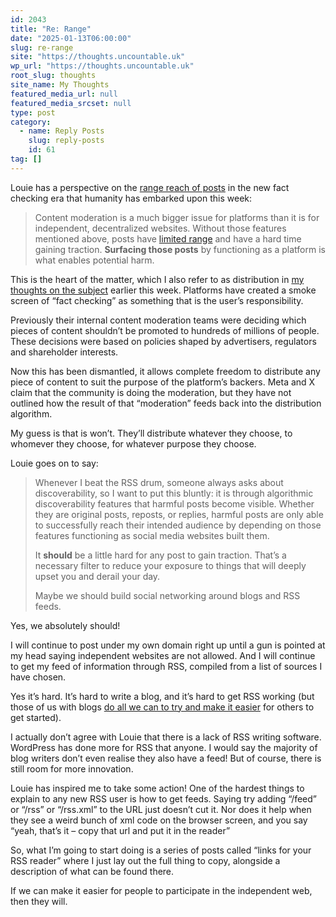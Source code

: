 ```yaml
---
id: 2043
title: "Re: Range"
date: "2025-01-13T06:00:00"
slug: re-range
site: "https://thoughts.uncountable.uk"
wp_url: "https://thoughts.uncountable.uk"
root_slug: thoughts
site_name: My Thoughts
featured_media_url: null
featured_media_srcset: null
type: post
category:
  - name: Reply Posts
    slug: reply-posts
    id: 61
tag: []
---
```



<p>Louie has a perspective on the <a href="https://lmnt.me/blog/range.html">range reach of posts</a> in the new fact checking era that humanity has embarked upon this week:</p>



<blockquote class="wp-block-quote is-style-plain is-layout-flow wp-block-quote-is-layout-flow is-style-plain--9">
<p>Content moderation is a much bigger issue for platforms than it is for independent, decentralized websites. Without those features mentioned above, posts have&nbsp;<a href="https://lmnt.me/blog/making-time.html">limited range</a>&nbsp;and have a hard time gaining traction.&nbsp;<strong>Surfacing those posts</strong>&nbsp;by functioning as a platform is what enables potential harm.</p>
</blockquote>



<p>This is the heart of the matter, which I also refer to as distribution in <a href="https://thoughts.uncountable.uk/fact-checking-not-important/" data-type="post" data-id="2008">my thoughts on the subject</a> earlier this week. Platforms have created a smoke screen of &#8220;fact checking&#8221; as something that is the user&#8217;s responsibility.</p>



<p>Previously their internal content moderation teams were deciding which pieces of content shouldn&#8217;t be promoted to hundreds of millions of people.  These decisions were based on policies shaped by advertisers, regulators and shareholder interests.</p>



<p>Now this has been dismantled, it allows complete freedom to distribute any piece of content to suit the purpose of the platform&#8217;s backers. Meta and X claim that the community is doing the moderation, but they have not outlined how the result of that &#8220;moderation&#8221; feeds back into the distribution algorithm.</p>



<p>My guess is that is won&#8217;t.  They&#8217;ll distribute whatever they choose, to whomever they choose, for whatever purpose they choose.</p>



<p>Louie goes on to say:</p>



<blockquote class="wp-block-quote is-style-plain is-layout-flow wp-block-quote-is-layout-flow is-style-plain--10">
<p>Whenever I beat the RSS drum, someone always asks about discoverability, so I want to put this bluntly: it is through algorithmic discoverability features that harmful posts become visible. Whether they are original posts, reposts, or replies, harmful posts are only able to successfully reach their intended audience by depending on those features functioning as social media websites built them.</p>



<p>It&nbsp;<strong>should</strong>&nbsp;be a little hard for any post to gain traction. That’s a necessary filter to reduce your exposure to things that will deeply upset you and derail your day.</p>



<p>Maybe we should build social networking around blogs and RSS feeds.</p>
</blockquote>



<p>Yes, we absolutely should!</p>



<p>I will continue to post under my own domain right up until a gun is pointed at my head saying independent websites are not allowed.  And I will continue to get my feed of information through RSS, compiled from a list of sources I have chosen.</p>



<p>Yes it&#8217;s hard.  It&#8217;s hard to write a blog, and it&#8217;s hard to get RSS working (but those of us with blogs <a href="https://thoughts.uncountable.uk/getting-started-with-rss/" data-type="post" data-id="1174">do all we can to try and make it easier</a> for others to get started).</p>



<p>I actually don&#8217;t agree with Louie that there is a lack of RSS writing software.  WordPress has done more for RSS that anyone.  I would say the majority of blog writers don&#8217;t even realise they also have a feed!  But of course, there is still room for more innovation.</p>



<p>Louie has inspired me to take some action!  One of the hardest things to explain to any new RSS user is how to get feeds.  Saying try adding &#8220;/feed&#8221; or &#8220;/rss&#8221; or &#8220;/rss.xml&#8221; to the URL just doesn&#8217;t cut it.  Nor does it help when they see a weird bunch of xml code on the browser screen, and you say &#8220;yeah, that&#8217;s it &#8211; copy that url and put it in the reader&#8221;</p>



<p>So, what I&#8217;m going to start doing is a series of posts called &#8220;links for your RSS reader&#8221; where I just lay out the full thing to copy, alongside a description of what can be found there.</p>



<p>If we can make it easier for people to participate in the independent web, then they will.</p>



<p></p>
